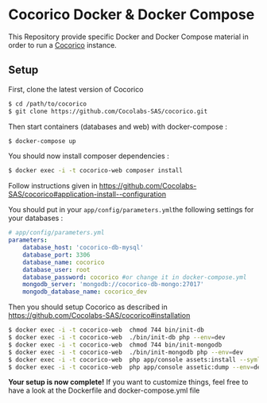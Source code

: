 # Cocorico Docker & Docker Compose

This Repository provide specific Docker and Docker Compose material in order to run a [Cocorico](https://github.com/Cocolabs-SAS/cocorico) instance.


## Setup

First, clone the latest version of Cocorico

```bash
$ cd /path/to/cocorico
$ git clone https://github.com/Cocolabs-SAS/cocorico.git
```

Then start containers (databases and web) with docker-compose :

```bash
$ docker-compose up
```

You should now install composer dependencies :

```bash
$ docker exec -i -t cocorico-web composer install
```

Follow instructions given in https://github.com/Cocolabs-SAS/cocorico#application-install--configuration

You should put in your ```app/config/parameters.yml```the following settings for your databases :

```yaml
# app/config/parameters.yml
parameters:
    database_host: 'cocorico-db-mysql'
    database_port: 3306
    database_name: cocorico
    database_user: root
    database_password: cocorico #or change it in docker-compose.yml
    mongodb_server: 'mongodb://cocorico-db-mongo:27017'
    mongodb_database_name: cocorico_dev
```

Then you should setup Cocorico as described in https://github.com/Cocolabs-SAS/cocorico#installation

```bash
$ docker exec -i -t cocorico-web  chmod 744 bin/init-db
$ docker exec -i -t cocorico-web  ./bin/init-db php --env=dev
$ docker exec -i -t cocorico-web  chmod 744 bin/init-mongodb
$ docker exec -i -t cocorico-web  ./bin/init-mongodb php --env=dev
$ docker exec -i -t cocorico-web  php app/console assets:install --symlink web --env=dev
$ docker exec -i -t cocorico-web  php app/console assetic:dump --env=dev
```

**Your setup is now complete!** If you want to customize things, feel free to have a look at the Dockerfile and docker-compose.yml file
